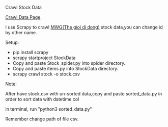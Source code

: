 Crawl Stock Data

<a href="https://www.cophieu68.vn">Crawl Data Page</a>

I use Scrapy to crawl <a href = "https://www.cophieu68.vn/historyprice.php?id=MWG">MWG(The gioi di dong)</a> stock data,you can change id by other name.  

Setup:
<ul>
 <li>pip install scrapy</li>

 <li>scrapy startproject StockData</li>

 <li>Copy and paste Stock_spider.py into spider directory.</li>

 <li>Copy and paste items.py into StockData directory.</li>

 <li>scrapy crawl stock -o stock.csv</li>
</ul>
Note:

<p>After have stock.csv with un-sorted data,copy and paste sorted_data.py in order to sort data with datetime col </p>

<p>in terminal, run "python3 sorted_data.py" </p>

<p>Remember change path of file csv.</p>

